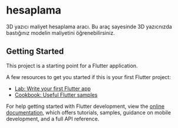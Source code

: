 # hesaplama

3D yazıcı maliyet hesaplama aracı. Bu araç sayesinde 3D yazıcnızda bastığınız modelin maliyetini öğrenebilirsiniz.

## Getting Started

This project is a starting point for a Flutter application.

A few resources to get you started if this is your first Flutter project:

- [Lab: Write your first Flutter app](https://docs.flutter.dev/get-started/codelab)
- [Cookbook: Useful Flutter samples](https://docs.flutter.dev/cookbook)

For help getting started with Flutter development, view the
[online documentation](https://docs.flutter.dev/), which offers tutorials,
samples, guidance on mobile development, and a full API reference.
